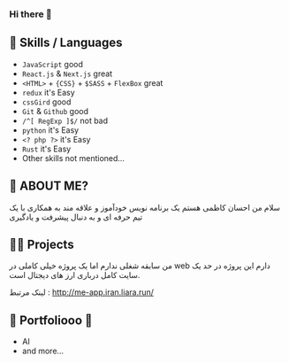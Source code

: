 ### Hi there 👋

## 👯 Skills / Languages

- `JavaScript` good
- `React.js` & `Next.js` great
- `<HTML>` + `{CSS}` + `$SASS` + `FlexBox` great
- `redux` it's Easy
- `cssGird` good
- `Git` & `Github` good
- `/^[ RegExp ]$/` not bad
- `python` it's Easy
- `<? php ?>` it's Easy
- `Rust` it's Easy
- Other skills not mentioned...

## 🤔 ABOUT ME?

سلام من احسان کاظمی هستم یک برنامه نویس خودآموز و علاقه مند به همکاری با یک تیم حرفه ای و به دنبال پیشرفت و یادگیری


## 👨‍💻 Projects

من سابقه شغلی ندارم اما یک پروژه خیلی کاملی در web دارم
این پروژه در حد یک سایت کامل درباری ارز های دیجتال است.

لینک مرتبط : http://me-app.iran.liara.run/

## 💬 Portfoliooo 🎵

- AI
- and more...
